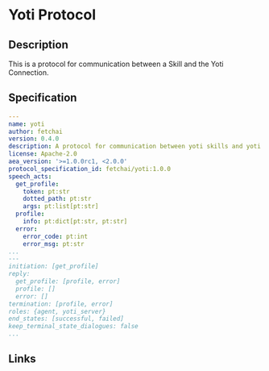 # Yoti Protocol

## Description

This is a protocol for communication between a Skill and the Yoti Connection.

## Specification

```yaml
---
name: yoti
author: fetchai
version: 0.4.0
description: A protocol for communication between yoti skills and yoti connection.
license: Apache-2.0
aea_version: '>=1.0.0rc1, <2.0.0'
protocol_specification_id: fetchai/yoti:1.0.0
speech_acts:
  get_profile:
    token: pt:str
    dotted_path: pt:str
    args: pt:list[pt:str]
  profile:
    info: pt:dict[pt:str, pt:str]
  error:
    error_code: pt:int
    error_msg: pt:str
...
---
initiation: [get_profile]
reply:
  get_profile: [profile, error]
  profile: []
  error: []
termination: [profile, error]
roles: {agent, yoti_server}
end_states: [successful, failed]
keep_terminal_state_dialogues: false
...
```

## Links
